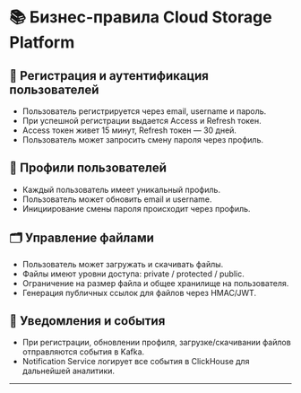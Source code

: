 # 📚 Бизнес-правила Cloud Storage Platform

## 🔐 Регистрация и аутентификация пользователей

- Пользователь регистрируется через email, username и пароль.
- При успешной регистрации выдается Access и Refresh токен.
- Access токен живет 15 минут, Refresh токен — 30 дней.
- Пользователь может запросить смену пароля через профиль.

## 👤 Профили пользователей

- Каждый пользователь имеет уникальный профиль.
- Пользователь может обновить email и username.
- Инициирование смены пароля происходит через профиль.

## 🗂️ Управление файлами

- Пользователь может загружать и скачивать файлы.
- Файлы имеют уровни доступа: private / protected / public.
- Ограничение на размер файла и общее хранилище на пользователя.
- Генерация публичных ссылок для файлов через HMAC/JWT.

## 📡 Уведомления и события

- При регистрации, обновлении профиля, загрузке/скачивании файлов отправляются события в Kafka.
- Notification Service логирует все события в ClickHouse для дальнейшей аналитики.

---

